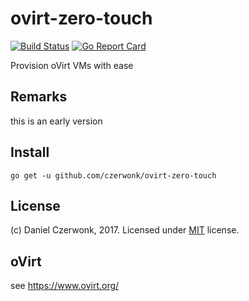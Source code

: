 # ovirt-zero-touch
[![Build Status](https://travis-ci.org/czerwonk/ovirt-zero-touch.svg)](https://travis-ci.org/czerwonk/ovirt-zero-touch)
[![Go Report Card](https://goreportcard.com/badge/github.com/czerwonk/ovirt-zero-touch)](https://goreportcard.com/report/github.com/czerwonk/ovirt-zero-touch)

Provision oVirt VMs with ease

## Remarks
this is an early version

## Install
```
go get -u github.com/czerwonk/ovirt-zero-touch
```

## License
(c) Daniel Czerwonk, 2017. Licensed under [MIT](LICENSE) license.

## oVirt
see https://www.ovirt.org/
